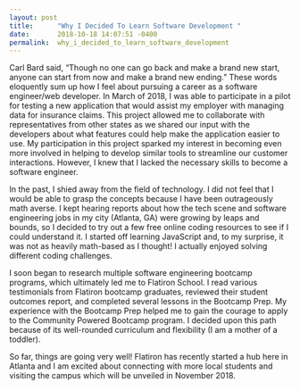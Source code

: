 ```yaml
---
layout: post
title:      "Why I Decided To Learn Software Development "
date:       2018-10-18 14:07:51 -0400
permalink:  why_i_decided_to_learn_software_development
---
```



Carl Bard said, “Though no one can go back and make a brand new start, anyone can start from now and make a brand new ending.” These words eloquently sum up how I feel about pursuing a career as a software engineer/web developer. In March of 2018,  I was able to participate in a pilot for testing a new application that would assist my employer with managing data for insurance claims. This project allowed me to collaborate with representatives from other states as we shared our input with the developers about what features could help make the application easier to use. My participation in this project sparked my interest in becoming even more involved in helping to develop similar tools to streamline our customer interactions. However, I knew that I lacked the necessary skills to become a software engineer. 

In the past, I shied away from the field of technology. I did not feel that I would be able to grasp the concepts because I have been outrageously math averse. I kept hearing reports about how the tech scene and software engineering jobs in my city (Atlanta, GA) were growing by leaps and bounds, so I decided to try out a few free online coding resources to see if I could understand it. I started off learning JavaScript and, to my surprise, it was not as heavily math-based as I thought! I actually enjoyed solving different coding challenges. 

I soon began to research multiple software engineering bootcamp programs, which ultimately led me to Flatiron School. I read various testimonials from Flatiron bootcamp graduates, reviewed their student outcomes report, and completed several lessons in the Bootcamp Prep. My experience with the Bootcamp Prep helped me to gain the courage to apply to the Community Powered Bootcamp program. I decided upon this path because of its well-rounded curriculum and flexibility (I am a mother of a toddler).

So far, things are going very well! Flatiron has recently started a hub here in Atlanta and I am excited about connecting with more local students and visiting the campus which will be unveiled in November 2018.  

